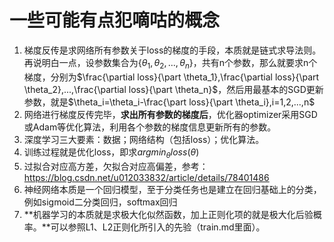 # 一些可能有点犯嘀咕的概念

1. 梯度反传是求网络所有参数关于loss的梯度的手段，本质就是链式求导法则。再说明白一点，设参数集合为$\{\theta_1,\theta_2,...,\theta_n \}$，共有n个参数，那么就要求n个梯度，分别为$\frac{\partial loss}{\part \theta_1},\frac{\partial loss}{\part \theta_2},...,\frac{\partial loss}{\part \theta_n}$，然后用最基本的SGD更新参数，就是$\theta_i=\theta_i-\frac{\part loss}{\part \theta_i},i=1,2,...,n$
2. 网络进行梯度反传完毕，**求出所有参数的梯度后**，优化器optimizer采用SGD或Adam等优化算法，利用各个参数的梯度信息更新所有的参数。
3. 深度学习三大要素：数据；网络结构（包括loss）；优化算法。
4. 训练过程就是优化loss，即求$argmin_\theta loss(\theta)$
5. 过拟合对应高方差，欠拟合对应高偏差，参考：https://blog.csdn.net/u012033832/article/details/78401486
6. 神经网络本质是一个回归模型，至于分类任务也是建立在回归基础上的分类，例如sigmoid二分类回归，softmax回归
7. **机器学习的本质就是求极大化似然函数，加上正则化项的就是极大化后验概率。**可以参照L1、L2正则化所引入的先验（train.md里面）。